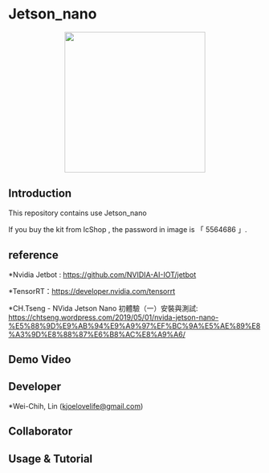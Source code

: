 # Jetson_nano

<p align="center">
  <img src="https://github.com/kjoelovelife/Jetson_nano/blob/master/icshop_jetson_nano.jpg" width="280">
</p>

## Introduction

This repository contains use Jetson_nano

If you buy the kit from IcShop , the password in image is 「 5564686 」.

## reference

*Nvidia Jetbot : https://github.com/NVIDIA-AI-IOT/jetbot

*TensorRT：https://developer.nvidia.com/tensorrt

*CH.Tseng - NVida Jetson Nano 初體驗（一）安裝與測試: https://chtseng.wordpress.com/2019/05/01/nvida-jetson-nano-%E5%88%9D%E9%AB%94%E9%A9%97%EF%BC%9A%E5%AE%89%E8%A3%9D%E8%88%87%E6%B8%AC%E8%A9%A6/

## Demo Video



## Developer

*Wei-Chih, Lin (kjoelovelife@gmail.com)

## Collaborator



## Usage & Tutorial

